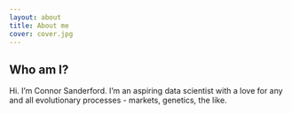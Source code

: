 ```yaml
---
layout: about
title: About me
cover: cover.jpg
---
```


## Who am I?

Hi. I’m Connor Sanderford. I’m an aspiring data scientist with a love for any and all evolutionary processes - markets, genetics, the like.
